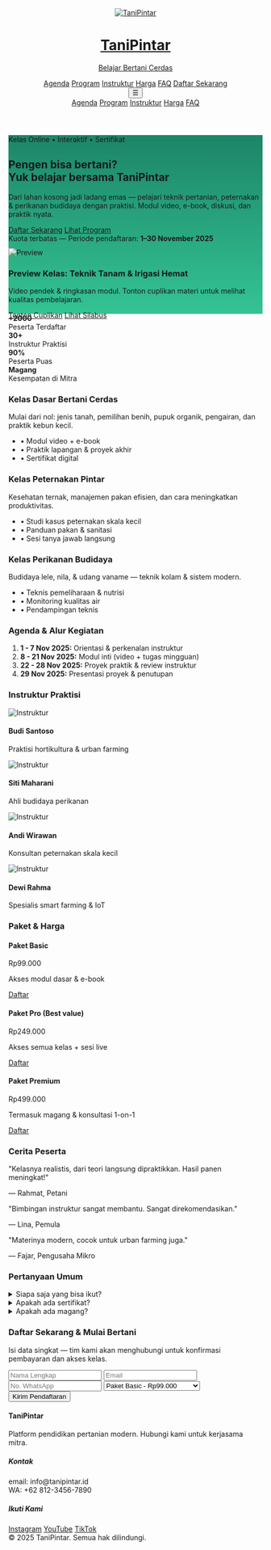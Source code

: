 
<html lang="id">
<head>
  <meta charset="utf-8" />
  <meta name="viewport" content="width=device-width,initial-scale=1" />
  <title>TaniPintar — Kelas Online Bertani Cerdas</title>
  <meta name="description" content="Dari Lahan Kosong Jadi Ladang Emas — Belajar Bertani Cerdas Bersama TaniPintar. Kelas online interaktif pertanian, peternakan, dan perikanan budidaya." />
  <meta property="og:title" content="TaniPintar — Kelas Online Bertani Cerdas" />
  <meta property="og:description" content="Belajar bertani modern dengan praktisi lapangan. Video, e-book, simulasi, dan magang." />
  <meta property="og:image" content="https://via.placeholder.com/1200x630.png?text=TaniPintar" />
  <link href="https://cdn.jsdelivr.net/npm/tailwindcss@2.2.19/dist/tailwind.min.css" rel="stylesheet">
  <style>
    /* Simple hero gradient overlay and small UI tweaks */
    .hero-bg{background-image: linear-gradient(180deg, rgba(4,120,87,0.9), rgba(16,185,129,0.85)), url('https://via.placeholder.com/1600x900.png?text=Pertanian'); background-size: cover; background-position: center;}
    .glass{backdrop-filter: blur(6px); background: rgba(255,255,255,0.6);}    
    @media (prefers-reduced-motion: no-preference){
      .float-up{transform: translateY(12px); animation: floatUp 1.2s ease-out forwards;}
      @keyframes floatUp{to{transform: translateY(0); opacity:1}}fade-in fade-in-delay-3"
    }
  </style>
</head>
<body class="antialiased text-gray-800 bg-gray-50">
  <!-- NAV -->
  <header class="w-full bg-white shadow">
    <div class="max-w-6xl mx-auto px-6 py-4 flex items-center justify-betweenfade-in fade-in-delay-3">
      <a href="#" class="flex items-center gap-3">
        <img src="https://via.placeholder.com/48x48.png?text=TP" alt="TaniPintar" class="w-10 h-10 rounded-md" />
        <div>
          <h1 class="font-bold text-lg">TaniPintar</h1>
          <p class="text-xs text-green-600fade-in fade-in-delay-3">Belajar Bertani Cerdas</p>
        </div>
      </a>
      <nav class="hidden md:flex items-center gap-6 text-sm">
        <a href="#agenda" class="hover:text-green-600">Agenda</a>
        <a href="#program" class="hover:text-green-600">Program</a>
        <a href="#instruktur" class="hover:text-green-600">Instruktur</a>
        <a href="#pricing" class="hover:text-green-600">Harga</a>
        <a href="#faq" class="hover:text-green-600">FAQ</a>
        <a href="#daftar" class="ml-3 inline-block bg-green-600 text-white px-4 py-2 rounded-lg shadow">Daftar Sekarang</a>
      </nav>
      <button class="md:hidden p-2 rounded-md text-gray-700" aria-label="menu" onclick="document.getElementById('mobile').classList.toggle('hidden')">☰</button>
    </div>
    <div id="mobile" class="md:hidden hidden px-6 pb-4">
      <a href="#agenda" class="block py-2">Agenda</a>
      <a href="#program" class="block py-2">Program</a>
      <a href="#instruktur" class="block py-2">Instruktur</a>
      <a href="#pricing" class="block py-2">Harga</a>
      <a href="#faq" class="block py-2">FAQ</a>
    </div>
  </header>  <!-- HERO -->  <section class="hero-bg text-white">
    <div class="max-w-6xl mx-auto px-6 py-20 flex flex-col lg:flex-row items-center gap-12 fade-in fade-in-delay-3">
      <div class="lg:w-1/2">
        <span class="inline-block bg-white bg-opacity-20 px-3 py-1 rounded-full text-sm">Kelas Online • Interaktif • Sertifikat</span>
        <h2 class="mt-6 text-4xl lg:text-5xl font-extrabold leading-tight">Pengen bisa bertani?<br class="hidden md:block"> Yuk belajar bersama <span class="text-green-200">TaniPintar</span></h2>
        <p class="mt-4 text-lg text-green-50/90">Dari lahan kosong jadi ladang emas — pelajari teknik pertanian, peternakan & perikanan budidaya dengan praktisi. Modul video, e-book, diskusi, dan praktik nyata.</p>
        <div class="mt-6 flex items-center gap-4 fade-in fade-in-delay-3">
          <a href="#daftar" class="inline-block bg-white text-green-700 font-semibold px-6 py-3 rounded-lg shadow-lg">Daftar Sekarang</a>
          <a href="#program" class="inline-block border border-white px-5 py-3 rounded-lg">Lihat Program</a>
        </div>
        <div class="mt-6 text-sm text-green-100">Kuota terbatas — Periode pendaftaran: <strong>1–30 November 2025</strong></div>
      </div><div class="lg:w-1/2">
    <div class="bg-white rounded-2xl overflow-hidden shadow-2xl float-up">
      <img src="https://via.placeholder.com/720x420.png?text=Video+Preview" alt="Preview" class="w-full h-64 object-cover">
      <div class="p-4">
        <h3 class="font-bold">Preview Kelas: Teknik Tanam & Irigasi Hemat</h3>
        <p class="text-sm mt-2 text-gray-600">Video pendek & ringkasan modul. Tonton cuplikan materi untuk melihat kualitas pembelajaran.</p>
        <div class="mt-3 flex gap-3">
          <a href="#" class="text-sm text-green-700 font-semibold">Tonton Cuplikan</a>
          <a href="#" class="text-sm text-gray-500">Lihat Silabus</a>
        </div>
      </div>
    </div>
  </div>
</div>

  </section>  <!-- TRUST BAR -->  <section class="max-w-6xl mx-auto px-6 py-8">
    <div class="grid grid-cols-2 md:grid-cols-4 gap-6 text-center text-sm text-gray-600">
      <div class="p-4 bg-white rounded-lg shadow"><strong>+2000</strong><div>Peserta Terdaftar</div></div>
      <div class="p-4 bg-white rounded-lg shadow"><strong>30+</strong><div>Instruktur Praktisi</div></div>
      <div class="p-4 bg-white rounded-lg shadow"><strong>90%</strong><div>Peserta Puas</div></div>
      <div class="p-4 bg-white rounded-lg shadow"><strong>Magang</strong><div>Kesempatan di Mitra</div></div>
    </div>
  </section>  <!-- PROGRAM -->  <section id="program" class="max-w-6xl mx-auto px-6 py-12">
    <div class="grid lg:grid-cols-3 gap-8">
      <div class="bg-white rounded-xl p-6 shadow-md">
        <h3 class="font-bold text-xl">Kelas Dasar Bertani Cerdas</h3>
        <p class="mt-3 text-sm text-gray-600">Mulai dari nol: jenis tanah, pemilihan benih, pupuk organik, pengairan, dan praktik kebun kecil.</p>
        <ul class="mt-4 text-sm space-y-2 text-gray-700">
          <li>• Modul video + e-book</li>
          <li>• Praktik lapangan & proyek akhir</li>
          <li>• Sertifikat digital</li>
        </ul>
      </div><div class="bg-white rounded-xl p-6 shadow-md">
    <h3 class="font-bold text-xl">Kelas Peternakan Pintar</h3>
    <p class="mt-3 text-sm text-gray-600">Kesehatan ternak, manajemen pakan efisien, dan cara meningkatkan produktivitas.</p>
    <ul class="mt-4 text-sm space-y-2 text-gray-700">
      <li>• Studi kasus peternakan skala kecil</li>
      <li>• Panduan pakan & sanitasi</li>
      <li>• Sesi tanya jawab langsung</li>
    </ul>
  </div>

  <div class="bg-white rounded-xl p-6 shadow-md">
    <h3 class="font-bold text-xl">Kelas Perikanan Budidaya</h3>
    <p class="mt-3 text-sm text-gray-600">Budidaya lele, nila, & udang vaname — teknik kolam & sistem modern.</p>
    <ul class="mt-4 text-sm space-y-2 text-gray-700">
      <li>• Teknis pemeliharaan & nutrisi</li>
      <li>• Monitoring kualitas air</li>
      <li>• Pendampingan teknis</li>
    </ul>
  </div>
</div>

  </section>  <!-- AGENDA / SCHEDULE -->  <section id="agenda" class="bg-green-50 py-12">
    <div class="max-w-4xl mx-auto px-6">
      <h3 class="font-bold text-2xl">Agenda & Alur Kegiatan</h3>
      <ol class="mt-6 space-y-4 text-gray-700">
        <li><strong>1 - 7 Nov 2025:</strong> Orientasi & perkenalan instruktur</li>
        <li><strong>8 - 21 Nov 2025:</strong> Modul inti (video + tugas mingguan)</li>
        <li><strong>22 - 28 Nov 2025:</strong> Proyek praktik & review instruktur</li>
        <li><strong>29 Nov 2025:</strong> Presentasi proyek & penutupan</li>
      </ol>
    </div>
  </section>  <!-- INSTRUCTORS -->  <section id="instruktur" class="max-w-6xl mx-auto px-6 py-12">
    <h3 class="font-bold text-2xl">Instruktur Praktisi</h3>
    <div class="mt-6 grid sm:grid-cols-2 lg:grid-cols-4 gap-6">
      <!-- Card 1 -->
      <div class="bg-white rounded-lg p-4 shadow flex flex-col items-center text-center">
        <img src="https://via.placeholder.com/120.png?text=Guru" alt="Instruktur" class="w-24 h-24 rounded-full object-cover">
        <h4 class="mt-3 font-semibold">Budi Santoso</h4>
        <p class="text-sm text-gray-600">Praktisi hortikultura & urban farming</p>
      </div>
      <!-- Card 2 -->
      <div class="bg-white rounded-lg p-4 shadow flex flex-col items-center text-center">
        <img src="https://via.placeholder.com/120.png?text=Guru" alt="Instruktur" class="w-24 h-24 rounded-full object-cover">
        <h4 class="mt-3 font-semibold">Siti Maharani</h4>
        <p class="text-sm text-gray-600">Ahli budidaya perikanan</p>
      </div>
      <!-- Card 3 -->
      <div class="bg-white rounded-lg p-4 shadow flex flex-col items-center text-center">
        <img src="https://via.placeholder.com/120.png?text=Guru" alt="Instruktur" class="w-24 h-24 rounded-full object-cover">
        <h4 class="mt-3 font-semibold">Andi Wirawan</h4>
        <p class="text-sm text-gray-600">Konsultan peternakan skala kecil</p>
      </div>
      <!-- Card 4 -->
      <div class="bg-white rounded-lg p-4 shadow flex flex-col items-center text-center">
        <img src="https://via.placeholder.com/120.png?text=Guru" alt="Instruktur" class="w-24 h-24 rounded-full object-cover">
        <h4 class="mt-3 font-semibold">Dewi Rahma</h4>
        <p class="text-sm text-gray-600">Spesialis smart farming & IoT</p>
      </div>
    </div>
  </section>  <!-- PRICING -->  <section id="pricing" class="max-w-6xl mx-auto px-6 py-12">
    <h3 class="font-bold text-2xl">Paket & Harga</h3>
    <div class="mt-6 grid md:grid-cols-3 gap-6">
      <div class="bg-white rounded-xl p-6 shadow">
        <h4 class="font-semibold text-lg">Paket Basic</h4>
        <p class="text-3xl font-bold mt-3">Rp99.000</p>
        <p class="mt-2 text-sm text-gray-600">Akses modul dasar & e-book</p>
        <a href="#daftar" class="mt-4 inline-block bg-green-600 text-white px-4 py-2 rounded">Daftar</a>
      </div>
      <div class="bg-white border-2 border-green-600 rounded-xl p-6 shadow-lg">
        <h4 class="font-semibold text-lg">Paket Pro <span class="text-sm text-gray-500">(Best value)</span></h4>
        <p class="text-3xl font-bold mt-3">Rp249.000</p>
        <p class="mt-2 text-sm text-gray-600">Akses semua kelas + sesi live</p>
        <a href="#daftar" class="mt-4 inline-block bg-green-600 text-white px-4 py-2 rounded">Daftar</a>
      </div>
      <div class="bg-white rounded-xl p-6 shadow">
        <h4 class="font-semibold text-lg">Paket Premium</h4>
        <p class="text-3xl font-bold mt-3">Rp499.000</p>
        <p class="mt-2 text-sm text-gray-600">Termasuk magang & konsultasi 1-on-1</p>
        <a href="#daftar" class="mt-4 inline-block bg-green-600 text-white px-4 py-2 rounded">Daftar</a>
      </div>
    </div>
  </section>  <!-- TESTIMONIALS -->  <section class="bg-white py-12">
    <div class="max-w-4xl mx-auto px-6 text-center">
      <h3 class="font-bold text-2xl">Cerita Peserta</h3>
      <div class="mt-6 grid md:grid-cols-3 gap-6">
        <div class="p-6 bg-green-50 rounded-lg shadow text-left">
          <p class="italic">"Kelasnya realistis, dari teori langsung dipraktikkan. Hasil panen meningkat!"</p>
          <p class="mt-3 font-semibold">— Rahmat, Petani</p>
        </div>
        <div class="p-6 bg-green-50 rounded-lg shadow text-left">
          <p class="italic">"Bimbingan instruktur sangat membantu. Sangat direkomendasikan."</p>
          <p class="mt-3 font-semibold">— Lina, Pemula</p>
        </div>
        <div class="p-6 bg-green-50 rounded-lg shadow text-left">
          <p class="italic">"Materinya modern, cocok untuk urban farming juga."</p>
          <p class="mt-3 font-semibold">— Fajar, Pengusaha Mikro</p>
        </div>
      </div>
    </div>
  </section>  <!-- FAQ -->  <section id="faq" class="max-w-4xl mx-auto px-6 py-12">
    <h3 class="font-bold text-2xl">Pertanyaan Umum</h3>
    <div class="mt-6 space-y-4">
      <details class="bg-white p-4 rounded-lg shadow"><summary class="font-semibold">Siapa saja yang bisa ikut?</summary><div class="mt-2 text-sm text-gray-700">Siapa pun—pemula, petani pemula, anak muda yang ingin belajar urban farming, hingga pelaku usaha kecil.</div></details>
      <details class="bg-white p-4 rounded-lg shadow"><summary class="font-semibold">Apakah ada sertifikat?</summary><div class="mt-2 text-sm text-gray-700">Ya, setiap peserta yang menyelesaikan tugas dan proyek mendapatkan sertifikat digital.</div></details>
      <details class="bg-white p-4 rounded-lg shadow"><summary class="font-semibold">Apakah ada magang?</summary><div class="mt-2 text-sm text-gray-700">Untuk paket Premium tersedia kesempatan magang di mitra kami.</div></details>
    </div>
  </section>  <!-- CTA / REGISTER FORM -->  <section id="daftar" class="bg-green-600 text-white py-12">
    <div class="max-w-4xl mx-auto px-6">
      <div class="grid md:grid-cols-2 gap-6 items-center">
        <div>
          <h3 class="text-2xl font-bold">Daftar Sekarang & Mulai Bertani</h3>
          <p class="mt-2 text-green-100">Isi data singkat — tim kami akan menghubungi untuk konfirmasi pembayaran dan akses kelas.</p>
        </div>
        <form class="bg-white p-6 rounded-lg shadow text-gray-800" action="#" method="POST">
          <div class="grid grid-cols-1 gap-3">
            <input name="nama" required placeholder="Nama Lengkap" class="p-3 border rounded" />
            <input name="email" type="email" required placeholder="Email" class="p-3 border rounded" />
            <input name="hp" placeholder="No. WhatsApp" class="p-3 border rounded" />
            <select name="paket" class="p-3 border rounded">
              <option value="basic">Paket Basic - Rp99.000</option>
              <option value="pro">Paket Pro - Rp249.000</option>
              <option value="premium">Paket Premium - Rp499.000</option>
            </select>
            <button type="submit" class="mt-2 bg-green-600 text-white px-4 py-3 rounded">Kirim Pendaftaran</button>
          </div>
        </form>
      </div>
    </div>
  </section>  <!-- FOOTER -->  <footer class="bg-gray-900 text-gray-200 py-8">
    <div class="max-w-6xl mx-auto px-6 grid md:grid-cols-3 gap-6">
      <div>
        <h4 class="font-bold">TaniPintar</h4>
        <p class="text-sm mt-2">Platform pendidikan pertanian modern. Hubungi kami untuk kerjasama mitra.</p>
      </div>
      <div>
        <h5 class="font-semibold">Kontak</h5>
        <p class="text-sm mt-2">email: info@tanipintar.id<br/>WA: +62 812-3456-7890</p>
      </div>
      <div>
        <h5 class="font-semibold">Ikuti Kami</h5>
        <div class="mt-2 flex gap-3">
          <a href="#">Instagram</a>
          <a href="#">YouTube</a>
          <a href="#">TikTok</a>
        </div>
      </div>
    </div>
    <div class="mt-6 text-center text-xs text-gray-500">© 2025 TaniPintar. Semua hak dilindungi.</div>
  </footer>  <script>
    // Simple form handler (local demo)
    document.querySelectorAll('form[action="#"]').forEach(f => {
      f.addEventListener('submit', e => {
        e.preventDefault();
        alert('Terima kasih! Pendaftaran Anda telah dikirim. Tim TaniPintar akan menghubungi Anda.');
        f.reset();
        window.location.hash = '#';
      });
    });
  </script></body>
</html>
